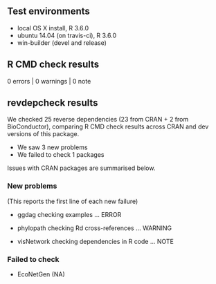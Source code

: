 ## Test environments
* local OS X install, R 3.6.0
* ubuntu 14.04 (on travis-ci), R 3.6.0
* win-builder (devel and release)

## R CMD check results

0 errors | 0 warnings | 0 note

## revdepcheck results

We checked 25 reverse dependencies (23 from CRAN + 2 from BioConductor), comparing R CMD check results across CRAN and dev versions of this package.

 * We saw 3 new problems
 * We failed to check 1 packages

Issues with CRAN packages are summarised below.

### New problems
(This reports the first line of each new failure)

* ggdag
  checking examples ... ERROR

* phylopath
  checking Rd cross-references ... WARNING

* visNetwork
  checking dependencies in R code ... NOTE

### Failed to check

* EcoNetGen (NA)
